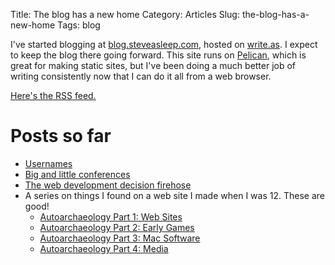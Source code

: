 Title: The blog has a new home
Category: Articles
Slug: the-blog-has-a-new-home
Tags: blog

I've started blogging at
[blog.steveasleep.com](https://blog.steveasleep.com), hosted on
[write.as](https://write.as). I expect to keep the blog there going forward.
This site runs on [Pelican](http://docs.getpelican.com/en/stable/), which is
great for making static sites, but I've been doing a much better job of
writing consistently now that I can do it all from a web browser.

[Here's the RSS feed.](https://blog.steveasleep.com/feed/)

# Posts so far

* [Usernames](https://blog.steveasleep.com/usernames)
* [Big and little conferences](https://blog.steveasleep.com/community-conferences)
* [The web development decision firehose](https://blog.steveasleep.com/questions-i-asked-myself-while-writing-a-simple-web-forum)
* A series on things I found on a web site I made when I was 12. These are good!
    * [Autoarchaeology Part 1: Web Sites](https://blog.steveasleep.com/autoarchaeology-part-1)
    * [Autoarchaeology Part 2: Early Games](https://blog.steveasleep.com/autoarchaeology-part-2-early-games)
    * [Autoarchaeology Part 3: Mac Software](https://blog.steveasleep.com/autoarchaeology-part-3-mac-software)
    * [Autoarchaeology Part 4: Media](https://blog.steveasleep.com/autoarchaeology-part-4-media)